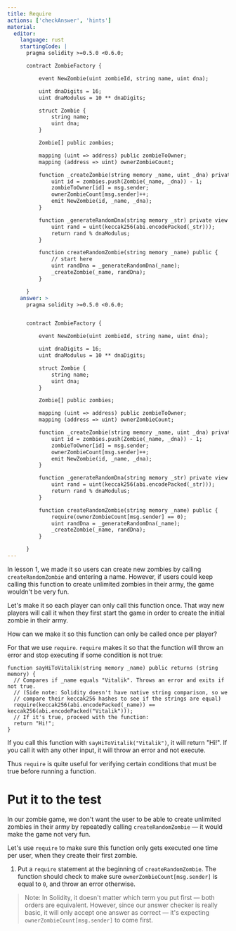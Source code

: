 ```yaml
---
title: Require
actions: ['checkAnswer', 'hints']
material:
  editor:
    language: rust
    startingCode: |
      pragma solidity >=0.5.0 <0.6.0;

      contract ZombieFactory {

          event NewZombie(uint zombieId, string name, uint dna);

          uint dnaDigits = 16;
          uint dnaModulus = 10 ** dnaDigits;

          struct Zombie {
              string name;
              uint dna;
          }

          Zombie[] public zombies;

          mapping (uint => address) public zombieToOwner;
          mapping (address => uint) ownerZombieCount;

          function _createZombie(string memory _name, uint _dna) private {
              uint id = zombies.push(Zombie(_name, _dna)) - 1;
              zombieToOwner[id] = msg.sender;
              ownerZombieCount[msg.sender]++;
              emit NewZombie(id, _name, _dna);
          }

          function _generateRandomDna(string memory _str) private view returns (uint) {
              uint rand = uint(keccak256(abi.encodePacked(_str)));
              return rand % dnaModulus;
          }

          function createRandomZombie(string memory _name) public {
              // start here
              uint randDna = _generateRandomDna(_name);
              _createZombie(_name, randDna);
          }

      }
    answer: >
      pragma solidity >=0.5.0 <0.6.0;


      contract ZombieFactory {

          event NewZombie(uint zombieId, string name, uint dna);

          uint dnaDigits = 16;
          uint dnaModulus = 10 ** dnaDigits;

          struct Zombie {
              string name;
              uint dna;
          }

          Zombie[] public zombies;

          mapping (uint => address) public zombieToOwner;
          mapping (address => uint) ownerZombieCount;

          function _createZombie(string memory _name, uint _dna) private {
              uint id = zombies.push(Zombie(_name, _dna)) - 1;
              zombieToOwner[id] = msg.sender;
              ownerZombieCount[msg.sender]++;
              emit NewZombie(id, _name, _dna);
          }

          function _generateRandomDna(string memory _str) private view returns (uint) {
              uint rand = uint(keccak256(abi.encodePacked(_str)));
              return rand % dnaModulus;
          }

          function createRandomZombie(string memory _name) public {
              require(ownerZombieCount[msg.sender] == 0);
              uint randDna = _generateRandomDna(_name);
              _createZombie(_name, randDna);
          }

      }
---
```


In lesson 1, we made it so users can create new zombies by calling `createRandomZombie` and entering a name. However, if users could keep calling this function to create unlimited zombies in their army, the game wouldn't be very fun.

Let's make it so each player can only call this function once. That way new players will call it when they first start the game in order to create the initial zombie in their army.

How can we make it so this function can only be called once per player?

For that we use `require`. `require` makes it so that the function will throw an error and stop executing if some condition is not true:

```
function sayHiToVitalik(string memory _name) public returns (string memory) {
  // Compares if _name equals "Vitalik". Throws an error and exits if not true.
  // (Side note: Solidity doesn't have native string comparison, so we
  // compare their keccak256 hashes to see if the strings are equal)
  require(keccak256(abi.encodePacked(_name)) == keccak256(abi.encodePacked("Vitalik")));
  // If it's true, proceed with the function:
  return "Hi!";
}
```

If you call this function with `sayHiToVitalik("Vitalik")`, it will return "Hi!". If you call it with any other input, it will throw an error and not execute.

Thus `require` is quite useful for verifying certain conditions that must be true before running a function.

# Put it to the test

In our zombie game, we don't want the user to be able to create unlimited zombies in their army by repeatedly calling `createRandomZombie` — it would make the game not very fun.

Let's use `require` to make sure this function only gets executed one time per user, when they create their first zombie.

1. Put a `require` statement at the beginning of `createRandomZombie`. The function should check to make sure `ownerZombieCount[msg.sender]` is equal to `0`, and throw an error otherwise.

> Note: In Solidity, it doesn't matter which term you put first — both orders are equivalent. However, since our answer checker is really basic, it will only accept one answer as correct — it's expecting `ownerZombieCount[msg.sender]` to come first.
